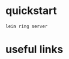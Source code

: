 # quickstart

`lein ring server`

# useful links

[leiningen.org]: https://leiningen.org/
[clojure-doc.org]: http://clojure-doc.org/
